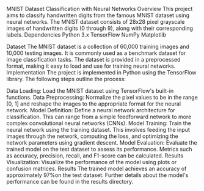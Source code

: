 MNIST Dataset Classification with Neural Networks
  Overview
      This project aims to classify handwritten digits from the famous MNIST dataset using neural networks. The MNIST dataset consists of 28x28 pixel grayscale images of 
      handwritten digits (0 through 9), along with their corresponding labels.
  Dependencies
      Python 3.x
      TensorFlow
      NumPy 
      Matplotlib 
  
Dataset
    The MNIST dataset is a collection of 60,000 training images and 10,000 testing images. It is commonly used as a benchmark dataset for image classification tasks. The 
     dataset is provided in a preprocessed format, making it easy to load and use for training neural networks.
Implementation
The project is implemented in Python using the TensorFlow library. The following steps outline the process:

   Data Loading: Load the MNIST dataset using TensorFlow's built-in functions.
   Data Preprocessing: Normalize the pixel values to be in the range [0, 1] and reshape the images to the appropriate format for the neural network.
   Model Definition: Define a neural network architecture for classification. This can range from a simple feedforward network to more complex convolutional neural networks 
    (CNNs).
   Model Training: Train the neural network using the training dataset. This involves feeding the input images through the network, computing the loss, and optimizing the 
    network parameters using gradient descent.
   Model Evaluation: Evaluate the trained model on the test dataset to assess its performance. Metrics such as accuracy, precision, recall, and F1-score can be calculated.
    Results Visualization: Visualize the performance of the model using plots or confusion matrices.
 Results
The trained model achieves an accuracy of approximately  97%on the test dataset. Further details about the model's performance can be found in the results directory.

